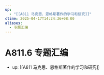 ```yaml
---
up:
  - "[[A811 马克思、恩格斯著作的学习和研究]]"
ctime: 2025-04-17T14:24:36+08:00
aliases:
  - 专题汇编
---
```


# A811.6 专题汇编

- up: [[A811 马克思、恩格斯著作的学习和研究]]
